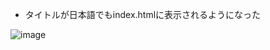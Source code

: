 <link rel="stylesheet" type="text/css" href="/assets/css/styles.css">

* タイトルが日本語でもindex.htmlに表示されるようになった

![image](https://github.com/jamad/jamad.github.io/assets/949913/f858c70c-13c4-41f8-afec-ae9ee078003e)
